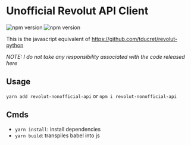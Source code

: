 # Unofficial Revolut API Client

![npm version](https://badge.fury.io/js/revolut-nonofficial-api.svg)
![npm version](https://img.shields.io/npm/v/revolut-nonofficial-api.svg)

This is the javascript equivalent of https://github.com/tducret/revolut-python

*NOTE: I do not take any responsibility associated with the code released here*

## Usage

`yarn add revolut-nonofficial-api`
or
`npm i revolut-nonofficial-api`

## Cmds

* `yarn install`: install dependencies
* `yarn build`: transpiles babel into js
